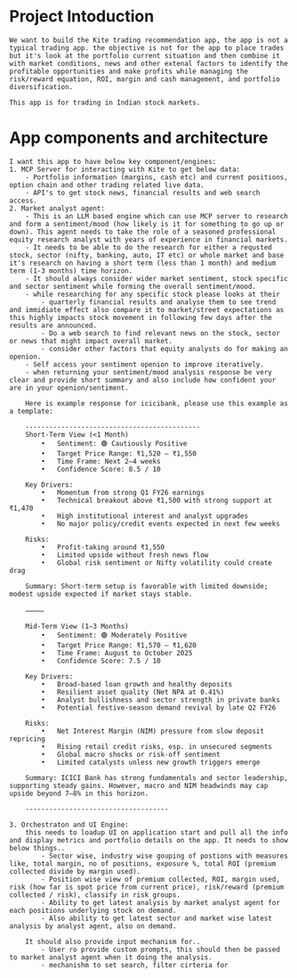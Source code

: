 # Project Intoduction
    We want to build the Kite trading recommendation app, the app is not a typical trading app. the objective is not for the app to place trades but it's look at the portfolio current situation and then combine it with market conditions, news and other extenal factors to identify the profitable opportunities and make profits while managing the risk/reward equation, ROI, margin and cash management, and portfolio diversification.

    This app is for trading in Indian stock markets.


# App components and architecture
    I want this app to have below key component/engines:
    1. MCP Server for interacting with Kite to get below data:
        - Portfolio information (margins, cash etc) and current positions, option chain and other trading related live data.
        - API's to get stock news, financial results and web search access.
    2. Market analyst agent: 
        - This is an LLM based engine which can use MCP server to research and form a sentiment/mood (how likely is it for something to go up or down). This agent needs to take the role of a seasoned professional equity research analyst with years of experience in financial markets.
        - It needs to be able to do the research for either a requsted stock, sector (nifty, banking, auto, IT etc) or whole market and base it's research on having a short term (less than 1 month) and medium term (1-3 months) time horizon. 
        - It should always consider wider market sentiment, stock specific and sector sentiment while forming the overall sentiment/mood.
        - while researching for any specific stock please looks at their
            - quarterly financial results and analyse them to see trend and immidiate effect also compare it to market/street expectations as this highly impacts stock movement in following few days after the results are announced. 
            - Do a web search to find relevant news on the stock, sector or news that might impact overall market.
            - consider other factors that equity analysts do for making an openion.
        - Self access your sentiment openion to improve iteratively. 
        - when returning your sentiment/mood analysis response be very clear and provide short summary and also include how confident your are in your openion/sentiment. 
        
        Here is example response for icicibank, please use this example as a template:

        --------------------------------------------
        Short-Term View (<1 Month)
            •	Sentiment: 🟢 Cautiously Positive
            •	Target Price Range: ₹1,520 – ₹1,550
            •	Time Frame: Next 2–4 weeks
            •	Confidence Score: 8.5 / 10

        Key Drivers:
            •	Momentum from strong Q1 FY26 earnings
            •	Technical breakout above ₹1,500 with strong support at ₹1,470
            •	High institutional interest and analyst upgrades
            •	No major policy/credit events expected in next few weeks

        Risks:
            •	Profit-taking around ₹1,550
            •	Limited upside without fresh news flow
            •	Global risk sentiment or Nifty volatility could create drag

        Summary: Short-term setup is favorable with limited downside; modest upside expected if market stays stable.

        ⸻

        Mid-Term View (1–3 Months)
            •	Sentiment: 🟢 Moderately Positive
            •	Target Price Range: ₹1,570 – ₹1,620
            •	Time Frame: August to October 2025
            •	Confidence Score: 7.5 / 10

        Key Drivers:
            •	Broad-based loan growth and healthy deposits
            •	Resilient asset quality (Net NPA at 0.41%)
            •	Analyst bullishness and sector strength in private banks
            •	Potential festive-season demand revival by late Q2 FY26

        Risks:
            •	Net Interest Margin (NIM) pressure from slow deposit repricing
            •	Rising retail credit risks, esp. in unsecured segments
            •	Global macro shocks or risk-off sentiment
            •	Limited catalysts unless new growth triggers emerge

        Summary: ICICI Bank has strong fundamentals and sector leadership, supporting steady gains. However, macro and NIM headwinds may cap upside beyond 7–8% in this horizon.
                
        ------------------------------------
    
    3. Orchestraton and UI Engine:
        this needs to loadup UI on application start and pull all the info and display metrics and portfolio details on the app. It needs to show below things..
            - Sector wise, industry wise gouping of postions with measures like, total margin, no of positions, exposure %, total ROI (premium collected divide by margin used).
            - Position wise view of premium collected, ROI, margin used, risk (how far is spot price from current price), risk/reward (premium collected / risk), classify in risk groups.
            - Ability to get latest analysis by market analyst agent for each positions underlying stock on demand.
            - Also ability to get latest sector and market wise latest analysis by analyst agent, also on demand.
        
        It should also provide input mechanism for..
            - User ro provide custom prompts, this should then be passed to market analyst agent when it doing the analysis.
            - mechanishm to set search, filter cirteria for 





    

